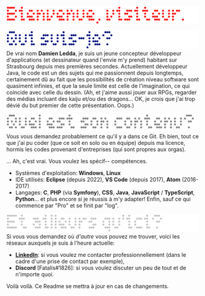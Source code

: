 ![Header](Readme_img/Header.png)

![Who am I?](Readme_img/WhoamI.png)
De vrai nom **Damien Ledda**, je suis un jeune concepteur développeur d'applications (et dessinateur quand l'envie m'y prend) habitant sur Strasbourg depuis mes premières secondes. Actuellement développeur Java, le code est un des sujets qui me passionnent depuis longtemps, certainement dû au fait que les possibilités de création niveau software sont quasiment infinies, et que la seule limite est celle de l'imagination, ce qui coincide avec celle du dessin. (Ah, et j'aime aussi jouer aux RPGs, regarder des médias incluant des kaiju et/ou des dragons... OK, je crois que j'ai trop dévié du but premier de cette présentation. Oops.)

![Content](Readme_img/Content.png)
Vous vous demandez probablement ce qu'il y a dans ce Git. Eh bien, tout ce que j'ai pu coder (que ce soit en solo ou en équipe) depuis ma licence, hormis les codes provenant d'entreprises (qui sont propres aux orgas).

... Ah, c'est vrai. Vous voulez les spécif-- compétences.
- Systèmes d'exploitation: **Windows**, **Linux**
- IDE utilisés: **Eclipse** (depuis 2022), **VS Code** (depuis 2017), **Atom** (2016-2017)
- Langages: **C**, **PHP** (via **Symfony**), **CSS**, **Java**, **JavaScript** / **TypeScript**, **Python**... et plus encore si je réussis à m'y adapter! Enfin, sauf ce qui commence par "Pro" et se finit par "log".

![Other links](Readme_img/OtherLinks.png)
Si vous vous demandez où *d'autre* vous pouvez me trouver, voici les réseaux auxquels je suis à l'heure actuelle:
- **[LinkedIn](https://www.linkedin.com/in/damien-ledda/)**: si vous voulez me contacter professionnellement (dans le cadre d'une prise de contact par exemple),
- **Discord** [Fatalis#1826]: si vous voulez discuter un peu de tout et de n'importe quoi.

Voilà voilà. Ce Readme se mettra à jour en cas de changements.
